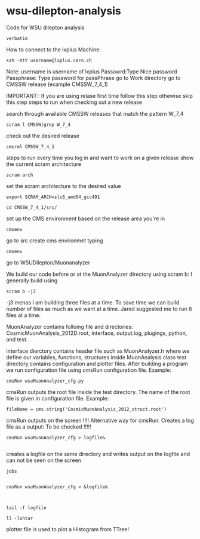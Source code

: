 # wsu-dilepton-analysis
Code for WSU dilepton analysis
```
verbatim
```
How to connect to the lxplus Machine:
```
ssh -XtY username@lxplus.cern.ch

```
Note: username is username of lxplus
Passowrd:Type Nice password
Passphrase: Type password for passPhrase
go to Work directory
go to CMSSW release (example CMSSW_7_4_1)

IMPORTANT::
 If you are using relase first  time follow this step othewise skip this step
steps to run when checking out a new release

search through available CMSSW releases that match the pattern W_7_4

```
scram l CMSSW|grep W_7_4  

```
check out the desired release
```
cmsrel CMSSW_7_4_1

```
steps to run every time you log in and want to work on a given release
show the current scram architecture

```
scram arch 

```
set the scram architecture to the desired value
```
export SCRAM_ARCH=slc6_amd64_gcc491

```
```
cd CMSSW_7_4_1/src/

```
set up the CMS environment based on the release area you're in

```
cmsenv 

```
 



go to src
create cms environmet typing 
```
cmsenv

```
go to WSUDilepton/Muonanalyzer

We build our code before or at the MuonAnalyzer directory using scram b:
I generally build using 
```
scram b -j3

```
-j3 menas I am building three files at a time. To save time we can build number of files as much as we want at a time. Jared suggested me to run 8 files at a time.

MuonAnalyzer contains folloing file and directories:
CosmicMuonAnalysis_2012D.root, interface, output.log, plugings, python, and test.

interface dierctory contains header file such as MuonAnalyzer.h where we define our variables, functions, structures inside MuonAnalysis class
test directory contains configuration and plotter files.
After building a program we run configuration file using cmsRun configuration file.
Example:
```
cmsRun wsuMuonAnalyzer_cfg.py

```
cmsRun outputs the root file inside the test directory. The name of the root file is given in configuration file. 
Example:
```
fileName = cms.string('CosmicMuonAnalysis_2012_struct.root')

```
cmsRun outputs on the screen !!!!
Alternative way for cmsRun:
Creates a log file as a output:
To be checked !!!!!

```
cmsRun wsuMuonAnalyzer_cfg > logfile& 
 
```
creates a logfile on the same directory and writes output on the logfile and can not be seen on  the screen
```
jobs

```
```

cmsRun wsuMuonAnalyzer_cfg > &logfile&
 
 ```
 ```
 
tail -f logfile

```
```
ll -lshtar 

```



plotter file is used to plot a Histogram from TTree!
	 



